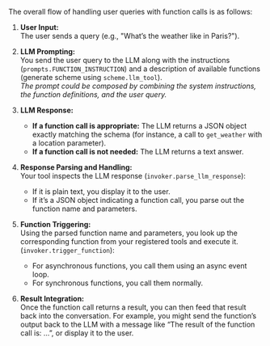 The overall flow of handling user queries with function calls is as follows:

1. **User Input:**  
   The user sends a query (e.g., "What’s the weather like in Paris?").

2. **LLM Prompting:**  
   You send the user query to the LLM along with the instructions (`prompts.FUNCTION_INSTRUCTION`) and a description of available functions (generate scheme using `scheme.llm_tool`).  
   *The prompt could be composed by combining the system instructions, the function definitions, and the user query.*

3. **LLM Response:**  
   - **If a function call is appropriate:** The LLM returns a JSON object exactly matching the schema (for instance, a call to `get_weather` with a location parameter).  
   - **If a function call is not needed:** The LLM returns a text answer.

4. **Response Parsing and Handling:**  
   Your tool inspects the LLM response (`invoker.parse_llm_response`):
   - If it is plain text, you display it to the user.
   - If it’s a JSON object indicating a function call, you parse out the function name and parameters.

5. **Function Triggering:**  
   Using the parsed function name and parameters, you look up the corresponding function from your registered tools and execute it.  (`invoker.trigger_function`):
   - For asynchronous functions, you call them using an async event loop.
   - For synchronous functions, you call them normally.

6. **Result Integration:**  
   Once the function call returns a result, you can then feed that result back into the conversation. For example, you might send the function’s output back to the LLM with a message like “The result of the function call is: …”, or display it to the user.

